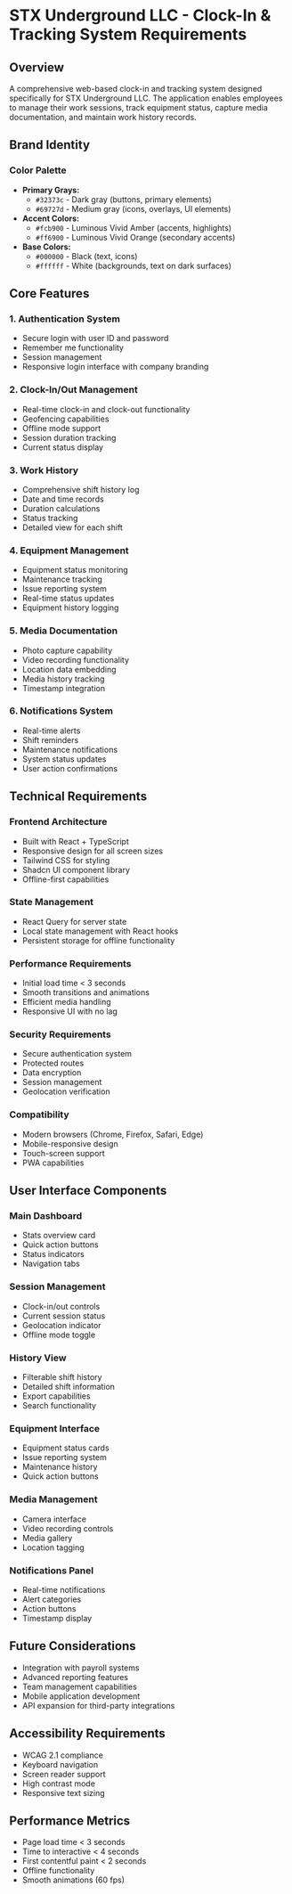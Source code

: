 # STX Underground LLC - Clock-In & Tracking System Requirements

## Overview
A comprehensive web-based clock-in and tracking system designed specifically for STX Underground LLC. The application enables employees to manage their work sessions, track equipment status, capture media documentation, and maintain work history records.

## Brand Identity

### Color Palette
- **Primary Grays:**
  - `#32373c` - Dark gray (buttons, primary elements)
  - `#69727d` - Medium gray (icons, overlays, UI elements)
- **Accent Colors:**
  - `#fcb900` - Luminous Vivid Amber (accents, highlights)
  - `#ff6900` - Luminous Vivid Orange (secondary accents)
- **Base Colors:**
  - `#000000` - Black (text, icons)
  - `#ffffff` - White (backgrounds, text on dark surfaces)

## Core Features

### 1. Authentication System
- Secure login with user ID and password
- Remember me functionality
- Session management
- Responsive login interface with company branding

### 2. Clock-In/Out Management
- Real-time clock-in and clock-out functionality
- Geofencing capabilities
- Offline mode support
- Session duration tracking
- Current status display

### 3. Work History
- Comprehensive shift history log
- Date and time records
- Duration calculations
- Status tracking
- Detailed view for each shift

### 4. Equipment Management
- Equipment status monitoring
- Maintenance tracking
- Issue reporting system
- Real-time status updates
- Equipment history logging

### 5. Media Documentation
- Photo capture capability
- Video recording functionality
- Location data embedding
- Media history tracking
- Timestamp integration

### 6. Notifications System
- Real-time alerts
- Shift reminders
- Maintenance notifications
- System status updates
- User action confirmations

## Technical Requirements

### Frontend Architecture
- Built with React + TypeScript
- Responsive design for all screen sizes
- Tailwind CSS for styling
- Shadcn UI component library
- Offline-first capabilities

### State Management
- React Query for server state
- Local state management with React hooks
- Persistent storage for offline functionality

### Performance Requirements
- Initial load time < 3 seconds
- Smooth transitions and animations
- Efficient media handling
- Responsive UI with no lag

### Security Requirements
- Secure authentication system
- Protected routes
- Data encryption
- Session management
- Geolocation verification

### Compatibility
- Modern browsers (Chrome, Firefox, Safari, Edge)
- Mobile-responsive design
- Touch-screen support
- PWA capabilities

## User Interface Components

### Main Dashboard
- Stats overview card
- Quick action buttons
- Status indicators
- Navigation tabs

### Session Management
- Clock-in/out controls
- Current session status
- Geolocation indicator
- Offline mode toggle

### History View
- Filterable shift history
- Detailed shift information
- Export capabilities
- Search functionality

### Equipment Interface
- Equipment status cards
- Issue reporting system
- Maintenance history
- Quick action buttons

### Media Management
- Camera interface
- Video recording controls
- Media gallery
- Location tagging

### Notifications Panel
- Real-time notifications
- Alert categories
- Action buttons
- Timestamp display

## Future Considerations
- Integration with payroll systems
- Advanced reporting features
- Team management capabilities
- Mobile application development
- API expansion for third-party integrations

## Accessibility Requirements
- WCAG 2.1 compliance
- Keyboard navigation
- Screen reader support
- High contrast mode
- Responsive text sizing

## Performance Metrics
- Page load time < 3 seconds
- Time to interactive < 4 seconds
- First contentful paint < 2 seconds
- Offline functionality
- Smooth animations (60 fps)